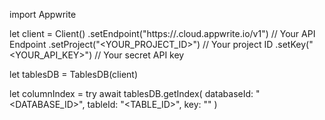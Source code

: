 import Appwrite

let client = Client()
    .setEndpoint("https://<REGION>.cloud.appwrite.io/v1") // Your API Endpoint
    .setProject("<YOUR_PROJECT_ID>") // Your project ID
    .setKey("<YOUR_API_KEY>") // Your secret API key

let tablesDB = TablesDB(client)

let columnIndex = try await tablesDB.getIndex(
    databaseId: "<DATABASE_ID>",
    tableId: "<TABLE_ID>",
    key: ""
)

